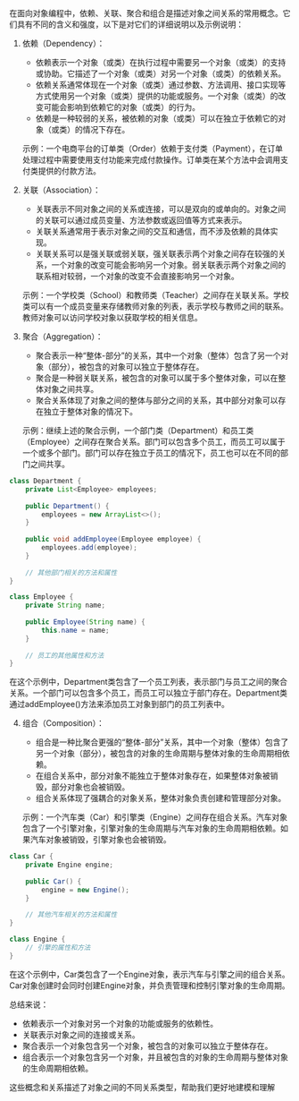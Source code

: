 在面向对象编程中，依赖、关联、聚合和组合是描述对象之间关系的常用概念。它们具有不同的含义和强度，以下是对它们的详细说明以及示例说明：

1. 依赖（Dependency）：
   - 依赖表示一个对象（或类）在执行过程中需要另一个对象（或类）的支持或协助。它描述了一个对象（或类）对另一个对象（或类）的依赖关系。
   - 依赖关系通常体现在一个对象（或类）通过参数、方法调用、接口实现等方式使用另一个对象（或类）提供的功能或服务。一个对象（或类）的改变可能会影响到依赖它的对象（或类）的行为。
   - 依赖是一种较弱的关系，被依赖的对象（或类）可以在独立于依赖它的对象（或类）的情况下存在。
   
   示例：一个电商平台的订单类（Order）依赖于支付类（Payment），在订单处理过程中需要使用支付功能来完成付款操作。订单类在某个方法中会调用支付类提供的付款方法。

2. 关联（Association）：
   - 关联表示不同对象之间的关系或连接，可以是双向的或单向的。对象之间的关联可以通过成员变量、方法参数或返回值等方式来表示。
   - 关联关系通常用于表示对象之间的交互和通信，而不涉及依赖的具体实现。
   - 关联关系可以是强关联或弱关联，强关联表示两个对象之间存在较强的关系，一个对象的改变可能会影响另一个对象。弱关联表示两个对象之间的联系相对较弱，一个对象的改变不会直接影响另一个对象。
   
   示例：一个学校类（School）和教师类（Teacher）之间存在关联关系。学校类可以有一个成员变量来存储教师对象的列表，表示学校与教师之间的联系。教师对象可以访问学校对象以获取学校的相关信息。

3. 聚合（Aggregation）：
   - 聚合表示一种“整体-部分”的关系，其中一个对象（整体）包含了另一个对象（部分），被包含的对象可以独立于整体存在。
   - 聚合是一种弱关联关系，被包含的对象可以属于多个整体对象，可以在整体对象之间共享。
   - 聚合关系体现了对象之间的整体与部分之间的关系，其中部分对象可以存在独立于整体对象的情况下。
   
   示例：继续上述的聚合示例，一个部门类（Department）和员工类（Employee）之间存在聚合关系。部门可以包含多个员工，而员工可以属于一个或多个部门。部门可以存在独立于员工的情况下，员工也可以在不同的部门之间共享。

```java
class Department {
    private List<Employee> employees;
    
    public Department() {
        employees = new ArrayList<>();
    }
    
    public void addEmployee(Employee employee) {
        employees.add(employee);
    }
    
    // 其他部门相关的方法和属性
}

class Employee {
    private String name;
    
    public Employee(String name) {
        this.name = name;
    }
    
    // 员工的其他属性和方法
}
```

在这个示例中，Department类包含了一个员工列表，表示部门与员工之间的聚合关系。一个部门可以包含多个员工，而员工可以独立于部门存在。Department类通过addEmployee()方法来添加员工对象到部门的员工列表中。

4. 组合（Composition）：
   - 组合是一种比聚合更强的“整体-部分”关系，其中一个对象（整体）包含了另一个对象（部分），被包含的对象的生命周期与整体对象的生命周期相依赖。
   - 在组合关系中，部分对象不能独立于整体对象存在，如果整体对象被销毁，部分对象也会被销毁。
   - 组合关系体现了强耦合的对象关系，整体对象负责创建和管理部分对象。
   
   示例：一个汽车类（Car）和引擎类（Engine）之间存在组合关系。汽车对象包含了一个引擎对象，引擎对象的生命周期与汽车对象的生命周期相依赖。如果汽车对象被销毁，引擎对象也会被销毁。

```java
class Car {
    private Engine engine;
    
    public Car() {
        engine = new Engine();
    }
    
    // 其他汽车相关的方法和属性
}

class Engine {
    // 引擎的属性和方法
}
```

在这个示例中，Car类包含了一个Engine对象，表示汽车与引擎之间的组合关系。Car对象创建时会同时创建Engine对象，并负责管理和控制引擎对象的生命周期。

总结来说：
- 依赖表示一个对象对另一个对象的功能或服务的依赖性。
- 关联表示对象之间的连接或关系。
- 聚合表示一个对象包含另一个对象，被包含的对象可以独立于整体存在。
- 组合表示一个对象包含另一个对象，并且被包含的对象的生命周期与整体对象的生命周期相依赖。

这些概念和关系描述了对象之间的不同关系类型，帮助我们更好地建模和理解